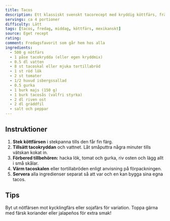 ```yaml
---
title: Tacos
description: Ett klassiskt svenskt tacorecept med kryddig köttfärs, fräscha grönsaker och krämiga tillbehör. Perfekt till fredagsmyset!
servings: ca 4 portioner
difficulty: Lätt
tags: [tacos, fredag, middag, köttfärs, mexikanskt]
source: Eget recept
rating: 
comment: Fredagsfavorit som går hem hos alla
ingredients:
  - 500 g nötfärs
  - 1 påse tacokrydda (eller egen kryddmix)
  - 0.5 dl vatten
  - 8 st tacoskal eller mjuka tortillabröd
  - 1 st röd lök
  - 2 st tomater
  - 1/2 huvud isbergssallad
  - 0.5 gurka
  - 1 burk majs (150 g)
  - 1 burk tacosås (valfri styrka)
  - 2 dl riven ost
  - 2 dl gräddfil
  - salt och peppar
---
```


## Instruktioner

1. **Stek köttfärsen** i stekpanna tills den får fin färg.  
2. **Tillsätt tacokryddan** och vattnet. Låt småputtra några minuter tills vätskan kokat in.  
3. **Förbered tillbehören:** hacka lök, tomat och gurka, riv osten och lägg allt i små skålar.  
4. **Värm tacoskalen** eller tortillabröden enligt anvisning på förpackningen.  
5. **Servera** alla ingredienser separat så att var och en kan bygga sina egna tacos.  

## Tips

Byt ut nötfärsen mot kycklingfärs eller sojafärs för variation. Toppa gärna med färsk koriander eller jalapeños för extra smak!
